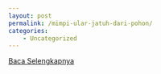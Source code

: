 ```yaml
---
layout: post
permalink: /mimpi-ular-jatuh-dari-pohon/
categories:
    - Uncategorized
---
```


[Baca Selengkapnya](/03)